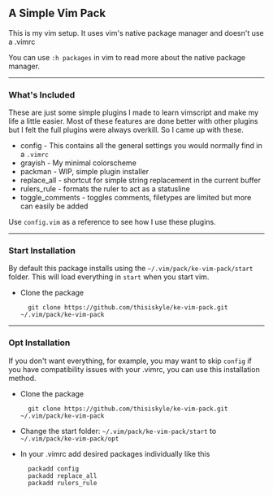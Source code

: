 ## A Simple Vim Pack

This is my vim setup. It uses vim's native package manager and doesn't use a .vimrc

You can use ```:h packages``` in vim to read more about the native package manager.


---
### What's Included

These are just some simple plugins I made to learn vimscript and make my life a little easier. 
Most of these features are done better with other plugins but I felt the full plugins 
were always overkill. So I came up with these.

* config - This contains all the general settings you would normally find in a ```.vimrc```
* grayish - My minimal colorscheme
* packman - WIP, simple plugin installer
* replace_all - shortcut for simple string replacement in the current buffer
* rulers_rule - formats the ruler to act as a statusline
* toggle_comments - toggles comments, filetypes are limited but more can easily be added


Use ```config.vim``` as a reference to see how I use these plugins.


---
### Start Installation

By default this package installs using the ```~/.vim/pack/ke-vim-pack/start``` folder.
This will load everything in ```start``` when you start vim. 


* Clone the package 

        git clone https://github.com/thisiskyle/ke-vim-pack.git ~/.vim/pack/ke-vim-pack




---
### Opt Installation

If you don't want everything, for example, you may want to skip ```config``` if you have compatibility issues with your .vimrc,
you can use this installation method.


* Clone the package 

        git clone https://github.com/thisiskyle/ke-vim-pack.git ~/.vim/pack/ke-vim-pack


* Change the start folder: ```~/.vim/pack/ke-vim-pack/start``` to ```~/.vim/pack/ke-vim-pack/opt```


* In your .vimrc add desired packages individually like this

        packadd config
        packadd replace_all
        packadd rulers_rule




